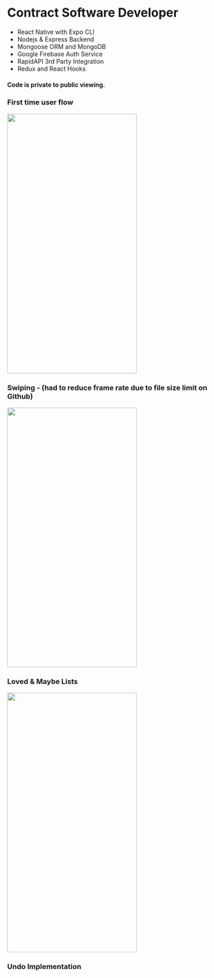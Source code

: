 # Contract Software Developer

- React Native with Expo CLI
- Nodejs & Express Backend
- Mongoose ORM and MongoDB
- Google Firebase Auth Service
- RapidAPI 3rd Party Integration
- Redux and React Hooks

#### Code is private to public viewing.

### First time user flow

<div height='600px'>
 
<img src="/login.gif" width="300" height="600"/>
 
</div>

### Swiping - (had to reduce frame rate due to file size limit on Github)

<div height='600px'>
 
 <img src="/swiping.gif" width="300" height="600"/>
 
</div>

### Loved & Maybe Lists

<div height='500px'>
 
 <img src="/loved_maybe.gif" width="300" height="600" />
 
</div>

### Undo Implementation

<div>
  <div>
  </div>
  <div>
  </div>
</div>
